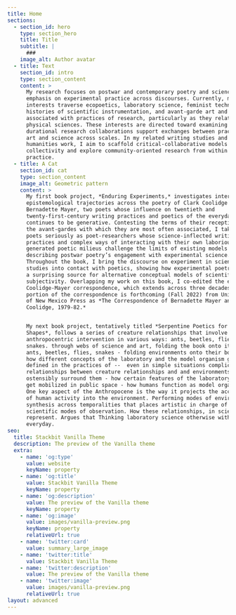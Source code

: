 ```yaml
---
title: Home
sections:
  - section_id: hero
    type: section_hero
    title: Title
    subtitle: |
      ###
    image_alt: Author avatar
  - title: Text
    section_id: intro
    type: section_content
    content: >
      My research focuses on postwar and contemporary poetry and science with an
      emphasis on experimental practice across discourses. Currently, my
      interests traverse ecopoetics, laboratory science, feminist technoscience,
      histories of scientific instrumentation, and avant-garde art and writing
      associated with practices of research, particularly as they relate to the
      physical sciences. These interests are directed toward examining how
      durational research collaborations support exchanges between practices of
      art and science across scales. In my related writing studies and public
      humanities work, I aim to scaffold critical-collaborative models of
      collectivity and explore community-oriented research from within its
      practice.
  - title: A Cat
    section_id: cat
    type: section_content
    image_alt: Geometric pattern
    content: >
      My first book project, *Enduring Experiments,* investigates intersecting
      epistemological trajectories across the poetry of Clark Coolidge and
      Bernadette Mayer, two poets whose influence on twentieth and
      twenty-first-century writing practices and poetics of the everyday
      continues to be generative. Contesting the terms of their reception within
      the avant-gardes with which they are most often associated, I take both
      poets seriously as poet-researchers whose science-inflected writing
      practices and complex ways of interacting with their own laboriously
      generated poetic milieus challenge the limits of existing models for
      describing postwar poetry’s engagement with experimental science.
      Throughout the book, I bring the discourse on experiment in science
      studies into contact with poetics, showing how experimental poetry can be
      a surprising source for alternative conceptual models of scientific
      subjectivity. Overlapping my work on this book, I co-edited the expansive
      Coolidge-Mayer correspondence, which extends across three decades. A key
      portion of the correspondence is forthcoming (Fall 2022) from University
      of New Mexico Press as *The Correspondence of Bernadette Mayer and Clark
      Coolidge, 1979-82.*


      My next book project, tentatively titled *Serpentine Poetics for Everyday
      Shapes*, follows a series of creature relationships that involve
      anthropocentric intervention in various ways: ants, beetles, flies,
      snakes. through webs of science and art, folding the book onto its body - 
      ants, beetles, flies, snakes - folding environments onto their bodies -
      how different concepts of the laboratory and the model organism get
      defined in the practices of --  even in simple situations complicate the
      relationships between creature relationships and and environments that
      ostensibly surround them - how certain features of the laboratory models
      get mobilized in public space - how humans function as model organisms -
      One key aspect of the Anthropocene is the way it projects the accumulation
      of human activity into the environment. Performing modes of environmental
      synthesis across temporalities that places artistic in charge of
      scientific modes of observation. How these relationships, in science,
      represent. Argues that Thinking laboratory science otherwise within the
      everyday.
seo:
  title: Stackbit Vanilla Theme
  description: The preview of the Vanilla theme
  extra:
    - name: 'og:type'
      value: website
      keyName: property
    - name: 'og:title'
      value: Stackbit Vanilla Theme
      keyName: property
    - name: 'og:description'
      value: The preview of the Vanilla theme
      keyName: property
    - name: 'og:image'
      value: images/vanilla-preview.png
      keyName: property
      relativeUrl: true
    - name: 'twitter:card'
      value: summary_large_image
    - name: 'twitter:title'
      value: Stackbit Vanilla Theme
    - name: 'twitter:description'
      value: The preview of the Vanilla theme
    - name: 'twitter:image'
      value: images/vanilla-preview.png
      relativeUrl: true
layout: advanced
---
```

